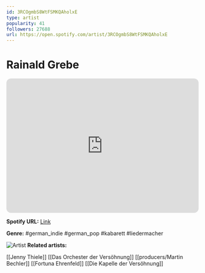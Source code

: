 ```yaml
---
id: 3RCOgmbS8WtFSMKQAholxE
type: artist
popularity: 41
followers: 27688
url: https://open.spotify.com/artist/3RCOgmbS8WtFSMKQAholxE
---
```

# Rainald Grebe

<iframe style="border-radius:12px" src="https://open.spotify.com/embed/artist/3RCOgmbS8WtFSMKQAholxE" width="100%" height="352" frameBorder="0" allowfullscreen="" allow="autoplay; clipboard-write; encrypted-media; fullscreen; picture-in-picture" loading="lazy"></iframe>

**Spotify URL:** [Link](https://open.spotify.com/artist/3RCOgmbS8WtFSMKQAholxE)

**Genre:**  #german_indie #german_pop #kabarett #liedermacher

![Artist](https://i.scdn.co/image/ab6761610000e5ebea4ed14b2a185fec73f02ee2)
**Related artists:**

[[Jenny Thiele]]
[[Das Orchester der Versöhnung]]
[[producers/Martin Bechler]]
[[Fortuna Ehrenfeld]]
[[Die Kapelle der Versöhnung]]
